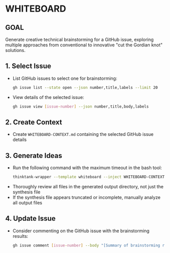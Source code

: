# WHITEBOARD

## GOAL
Generate creative technical brainstorming for a GitHub issue, exploring multiple approaches from conventional to innovative "cut the Gordian knot" solutions.

## 1. Select Issue
- List GitHub issues to select one for brainstorming:
  ```bash
  gh issue list --state open --json number,title,labels --limit 20
  ```
- View details of the selected issue:
  ```bash
  gh issue view [issue-number] --json number,title,body,labels
  ```

## 2. Create Context
- Create `WHITEBOARD-CONTEXT.md` containing the selected GitHub issue details

## 3. Generate Ideas
- Run the following command with the maximum timeout in the bash tool:
  ```bash
  thinktank-wrapper --template whiteboard --inject WHITEBOARD-CONTEXT.md --model-set high_context --include-philosophy --include-glance ./
  ```
- Thoroughly review all files in the generated output directory, not just the synthesis file
- If the synthesis file appears truncated or incomplete, manually analyze all output files

## 4. Update Issue
- Consider commenting on the GitHub issue with the brainstorming results:
  ```bash
  gh issue comment [issue-number] --body "[Summary of brainstorming results]"
  ```